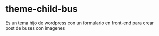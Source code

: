 # theme-child-bus
Es un tema hijo de wordpress con un formulario en front-end para crear post de buses con imagenes
